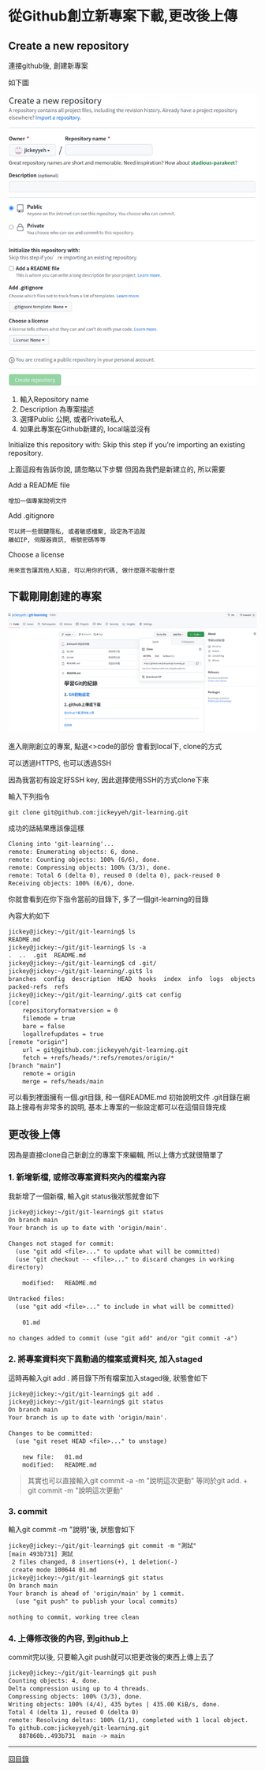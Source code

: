 # 從Github創立新專案下載,更改後上傳

## Create a new repository

連接github後, 創建新專案

如下圖

![image](pic/02/02-1.png)

1. 輸入Repository name
2. Description 為專案描述
3. 選擇Public 公開, 或者Private私人
4. 如果此專案在Github新建的, local端並沒有

Initialize this repository with:
Skip this step if you’re importing an existing repository.

上面這段有告訴你說, 請忽略以下步驟
但因為我們是新建立的, 所以需要

Add a README file

```shell
增加一個專案說明文件
```

Add .gitignore

```shell
可以將一些關鍵隱私, 或者敏感檔案, 設定為不追蹤
離如IP, 伺服器資訊, 帳號密碼等等
```

Choose a license

```shell
用來宣告讓其他人知道, 可以用你的代碼, 做什麼跟不能做什麼
```

## 下載剛剛創建的專案

![image](pic/02/02-2.png)

進入剛剛創立的專案, 點選<\>code的部份
會看到local下, clone的方式

可以透過HTTPS, 也可以透過SSH

因為我當初有設定好SSH key, 因此選擇使用SSH的方式clone下來

輸入下列指令

```shell
git clone git@github.com:jickeyyeh/git-learning.git
```

成功的話結果應該像這樣

```shell
Cloning into 'git-learning'...
remote: Enumerating objects: 6, done.
remote: Counting objects: 100% (6/6), done.
remote: Compressing objects: 100% (3/3), done.
remote: Total 6 (delta 0), reused 0 (delta 0), pack-reused 0
Receiving objects: 100% (6/6), done.

```
你就會看到在你下指令當前的目錄下, 多了一個git-learning的目錄

內容大約如下

```shell
jickey@jickey:~/git/git-learning$ ls
README.md
jickey@jickey:~/git/git-learning$ ls -a
.  ..  .git  README.md
jickey@jickey:~/git/git-learning$ cd .git/
jickey@jickey:~/git/git-learning/.git$ ls
branches  config  description  HEAD  hooks  index  info  logs  objects  packed-refs  refs
jickey@jickey:~/git/git-learning/.git$ cat config 
[core]
	repositoryformatversion = 0
	filemode = true
	bare = false
	logallrefupdates = true
[remote "origin"]
	url = git@github.com:jickeyyeh/git-learning.git
	fetch = +refs/heads/*:refs/remotes/origin/*
[branch "main"]
	remote = origin
	merge = refs/heads/main

```

可以看到裡面擁有一個.git目錄, 和一個README.md 初始說明文件
.git目錄在網路上搜尋有非常多的說明, 基本上專案的一些設定都可以在這個目錄完成


## 更改後上傳

因為是直接clone自己新創立的專案下來編輯, 所以上傳方式就很簡單了


### 1. 新增新檔, 或修改專案資料夾內的檔案內容

我新增了一個新檔, 輸入git status後狀態就會如下

```shell
jickey@jickey:~/git/git-learning$ git status 
On branch main
Your branch is up to date with 'origin/main'.

Changes not staged for commit:
  (use "git add <file>..." to update what will be committed)
  (use "git checkout -- <file>..." to discard changes in working directory)

	modified:   README.md

Untracked files:
  (use "git add <file>..." to include in what will be committed)

	01.md

no changes added to commit (use "git add" and/or "git commit -a")
```

### 2. 將專案資料夾下異動過的檔案或資料夾, 加入staged

這時再輸入git add . 將目錄下所有檔案加入staged後, 狀態會如下

```shell
jickey@jickey:~/git/git-learning$ git add .
jickey@jickey:~/git/git-learning$ git status 
On branch main
Your branch is up to date with 'origin/main'.

Changes to be committed:
  (use "git reset HEAD <file>..." to unstage)

	new file:   01.md
	modified:   README.md
```

>其實也可以直接輸入git commit -a -m "說明這次更動"
>等同於git add. + git commit -m "說明這次更動"

### 3. commit 

輸入git commit -m "說明"後, 狀態會如下

```shell
jickey@jickey:~/git/git-learning$ git commit -m "測試"
[main 493b731] 測試
 2 files changed, 8 insertions(+), 1 deletion(-)
 create mode 100644 01.md
jickey@jickey:~/git/git-learning$ git status 
On branch main
Your branch is ahead of 'origin/main' by 1 commit.
  (use "git push" to publish your local commits)

nothing to commit, working tree clean
```

### 4. 上傳修改後的內容, 到github上

commit完以後, 只要輸入git push就可以把更改後的東西上傳上去了

```shell
jickey@jickey:~/git/git-learning$ git push
Counting objects: 4, done.
Delta compression using up to 4 threads.
Compressing objects: 100% (3/3), done.
Writing objects: 100% (4/4), 435 bytes | 435.00 KiB/s, done.
Total 4 (delta 1), reused 0 (delta 0)
remote: Resolving deltas: 100% (1/1), completed with 1 local object.
To github.com:jickeyyeh/git-learning.git
   887860b..493b731  main -> main
```


---
[回目錄](README.md)

